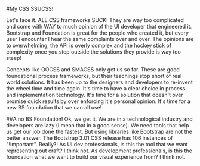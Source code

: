#My CSS SSUCSS!

Let's face it. ALL CSS frameworks SUCK! They are way too complicated and come with WAY to much opinion of the UI developer that engineered it. Bootstrap and Foundation is great for the people who created it, but every user I encounter I hear the same complaints over and over. The opinions are to overwhelming, the API is overly complex and the hockey stick of complexity once you step outside the solutions they provide is way too steep!

Concepts like OOCSS and SMACSS only get us so far. These are good foundational process frameworks, but their teachings stop short of real world solutions. It has been up to the designers and developers to re-invent the wheel time and time again. It's time to have a clear choice in process and implementation technology. It's time for a solution that doesn't over promise quick results by over enforcing it's personal opinion. It's time for a new BS foundation that we can all use!

##A no BS Foundation!
Ok, we get it. We are in a technological industry and developers are lazy (I mean that in a good sense). We need tools that help us get our job done the fastest. But using libraries like Bootstrap are not the better answer. The Bootstrap 3.01 CSS release has 106 instances of "!important". Really?! As UI dev professionals, is this the tool that we want representing out craft? I think not. As development professionals, is this the foundation what we want to build our visual experience from? I think not.
